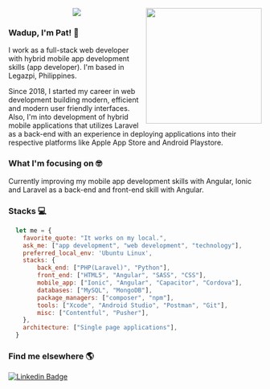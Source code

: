 
<p align ="center">
<img src="https://github-readme-stats.vercel.app/api?username=heyypatrick&show_icons=true&title_color=00ffff&text_color=33ff33&bg_color=333333&icon_color=ffff4d")
</p>
<img align='right' src="https://media.giphy.com/media/M9gbBd9nbDrOTu1Mqx/giphy.gif" width="230">


### Wadup, I'm Pat! :wave:

I work as a full-stack web developer with hybrid mobile app development skills (app developer). I'm based in Legazpi, Philippines.

Since 2018, I started my career in web development building modern, efficient and modern user friendly interfaces. Also, I'm into development of hybrid mobile applications that utilizes Laravel as a back-end with an experience in deploying applications into their respective platforms like Apple App Store and Android Playstore.

### What I'm focusing on :nerd_face:

Currently improving my mobile app development skills with Angular, Ionic and Laravel as a back-end and front-end skill with Angular.<br />

### Stacks :computer:
```javascript
  let me = {
    favorite_quote: "It works on my local.",
    ask_me: ["app development", "web development", "technology"],
    preferred_local_env: 'Ubuntu Linux',
    stacks: {
        back_end: ["PHP(Laravel)", "Python"],
        front_end: ["HTML5", "Angular", "SASS", "CSS"],
        mobile_app: ["Ionic", "Angular", "Capacitor", "Cordova"],
        databases: ["MySQL", "MongoDB"],
        package_managers: ["composer", "npm"],
        tools: ["Xcode", "Android Studio", "Postman", "Git"],
        misc: ["Contentful", "Pusher"],
    },
    architecture: ["Single page applications"],
  }
```

### Find me elsewhere 🌎

[![Linkedin Badge](https://img.shields.io/badge/-LinkedIn-blue?style=flat-square&logo=Linkedin&logoColor=white&link=https://www.linkedin.com/in/patrickmataba//)](https://www.linkedin.com/in/patrickmataba/)
